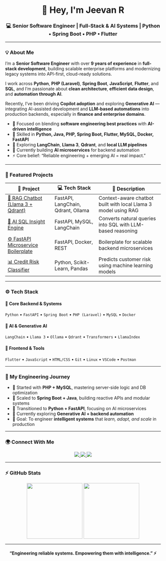 <!-- Profile README for buildwithjeevan -->

<h1 align="center">👋 Hey, I'm Jeevan R</h1>
<h3 align="center">💻 Senior Software Engineer | Full-Stack & AI Systems | Python • Spring Boot • PHP • Flutter</h3>

---

### 💡 About Me  
I’m a **Senior Software Engineer** with over **9 years of experience** in **full-stack development**, building scalable enterprise platforms and modernizing legacy systems into API-first, cloud-ready solutions.  

I work across **Python**, **PHP (Laravel)**, **Spring Boot**, **JavaScript**, **Flutter**, and **SQL**, and I’m passionate about **clean architecture**, **efficient data design**, and **automation through AI**.  

Recently, I’ve been driving **Copilot adoption** and exploring **Generative AI** — integrating AI-assisted development and **LLM-based automations** into production backends, especially in **finance and enterprise domains**.

- 🧠 Focused on blending **software engineering best practices** with **AI-driven intelligence**  
- 🚀 Skilled in **Python, Java, PHP, Spring Boot, Flutter, MySQL, Docker, FastAPI**  
- 💬 Exploring **LangChain**, **Llama 3**, **Qdrant**, and **local LLM pipelines**  
- 🔭 Currently building **AI microservices** for backend automation  
- ⚡ Core belief: “Reliable engineering + emerging AI = real impact.”

---

### 🧠 Featured Projects  

| 🧩 Project | 💻 Tech Stack | 📜 Description |
|-------------|---------------|----------------|
| [🦙 RAG Chatbot (Llama 3 + Qdrant)](https://github.com/buildwithjeevan/RAG-Chatbot-Llama3) | FastAPI, LangChain, Qdrant, Ollama | Context-aware chatbot built with local Llama 3 model using RAG |
| [🧮 AI SQL Insight Engine](https://github.com/buildwithjeevan/AI-MySQL-Agent) | FastAPI, MySQL, LangChain | Converts natural queries into SQL with LLM-based reasoning |
| [⚙️ FastAPI Microservice Boilerplate](https://github.com/buildwithjeevan/FastAPI-Starter) | FastAPI, Docker, REST | Boilerplate for scalable backend microservices |
| [📊 Credit Risk Classifier](https://github.com/buildwithjeevan/ML-Credit-Risk) | Python, Scikit-Learn, Pandas | Predicts customer risk using machine learning models |

---

### ⚙️ Tech Stack  

#### 🚀 Core Backend & Systems
`Python` • `FastAPI` • `Spring Boot` • `PHP (Laravel)` • `MySQL` • `Docker`

#### 🤖 AI & Generative AI
`LangChain` • `Llama 3` • `Ollama` • `Qdrant` • `Transformers` • `LlamaIndex`

#### 🧰 Frontend & Tools
`Flutter` • `JavaScript` • `HTML/CSS` • `Git` • `Linux` • `VSCode` • `Postman`

---

### 🧩 My Engineering Journey
- 🔹 Started with **PHP + MySQL**, mastering server-side logic and DB optimization  
- 🔹 Scaled to **Spring Boot + Java**, building reactive APIs and modular systems  
- 🔹 Transitioned to **Python + FastAPI**, focusing on AI microservices  
- 🔹 Currently exploring **Generative AI + backend automation**  
- 🎯 Goal: To engineer **intelligent systems** that *learn, adapt, and scale* in production  

---

### 🌍 Connect With Me  

<p align="center">
  <a href="https://www.linkedin.com/in/jeevancse" target="_blank">
    <img src="https://img.shields.io/badge/LinkedIn-0077B5?style=for-the-badge&logo=linkedin&logoColor=white"/>
  </a>
  <a href="mailto:jeevanrsharma30@gmail.com" target="_blank">
    <img src="https://img.shields.io/badge/Email-D14836?style=for-the-badge&logo=gmail&logoColor=white"/>
  </a>
  <a href="https://github.com/buildwithjeevan" target="_blank">
    <img src="https://img.shields.io/badge/GitHub-100000?style=for-the-badge&logo=github&logoColor=white"/>
  </a>
</p>

---

### ⚡ GitHub Stats  
<p align="center">
  <img height="180em" src="https://github-readme-stats.vercel.app/api?username=buildwithjeevan&show_icons=true&theme=radical&count_private=true"/>
  <img height="180em" src="https://github-readme-stats.vercel.app/api/top-langs/?username=buildwithjeevan&layout=compact&theme=radical"/>
</p>

---

<h4 align="center">“Engineering reliable systems. Empowering them with intelligence.” ⚡</h4>

